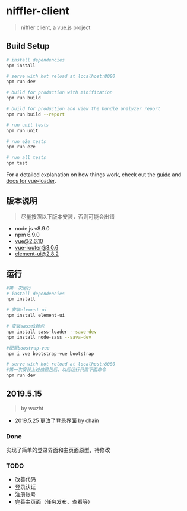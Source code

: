 # niffler-client

> niffler client, a vue.js project

## Build Setup

``` bash
# install dependencies
npm install

# serve with hot reload at localhost:8080
npm run dev

# build for production with minification
npm run build

# build for production and view the bundle analyzer report
npm run build --report

# run unit tests
npm run unit

# run e2e tests
npm run e2e

# run all tests
npm test
```

For a detailed explanation on how things work, check out the [guide](http://vuejs-templates.github.io/webpack/) and [docs for vue-loader](http://vuejs.github.io/vue-loader).



## 版本说明

> 尽量按照以下版本安装，否则可能会出错

- node.js v8.9.0
- npm 6.9.0
- vue@2.6.10
- vue-router@3.0.6
- element-ui@2.8.2



## 运行

```bash
#第一次运行
# install dependencies
npm install

# 安装element-ui
npm install element-ui

# 安装sass依赖包
npm install sass-loader --save-dev
npm install node-sass --sava-dev

#配置boostrap-vue
npm i vue bootstrap-vue bootstrap

# serve with hot reload at localhost:8080
#第一次安装上述依赖包后，以后运行只需下面命令
npm run dev
```





## 2019.5.15

> by wuzht

- 2019.5.25 更改了登录界面 by chain

### Done

实现了简单的登录界面和主页面原型，待修改

### TODO

* 改善代码
* 登录认证
* 注册账号
* 完善主页面（任务发布、查看等）